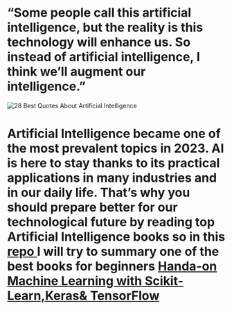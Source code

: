 # “Some people call this artificial intelligence, but the reality is this technology will enhance us. So instead of artificial intelligence, I think we’ll augment our intelligence.”
![28 Best Quotes About Artificial Intelligence](https://user-images.githubusercontent.com/62572088/235643315-f3027c93-61af-4dd8-b669-15379d924c8c.jpeg)


# Artificial Intelligence became one of the most prevalent topics in 2023. AI is here to stay thanks to its practical applications in many industries and in our daily life. That’s why you should prepare better for our technological future by reading top Artificial Intelligence books so in this <u>repo </u>I will try to summary one of the best books for  beginners <a href="https://www.oreilly.com/library/view/hands-on-machine-learning/9781492032632/">Handa-on Machine Learning with Scikit-Learn,Keras& TensorFlow</a>   
